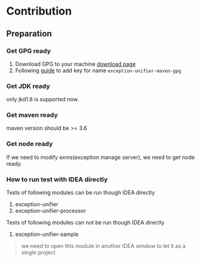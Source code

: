 # Contribution

## Preparation

### Get GPG ready

1. Download GPG to your machine [download page](https://gnupg.org/download/index.html#sec-1-2)
2. Following [guide](https://central.sonatype.org/publish/requirements/gpg/#installing-gnupg) to add key for name `exception-unifier-maven-gpg` 

### Get JDK ready

only jkd1.8 is supported now.

### Get maven ready

maven version should be >= 3.6

### Get node ready

If we need to modify exms(exception manage server), we need to get node ready.

### How to run test with IDEA directly

Tests of following modules can be run though IDEA directly

1. exception-unifier
2. exception-unifier-processor

Tests of following modules can not be run though IDEA directly

1. exception-unifier-sample
> we need to open this module in another IDEA window to let it as a single project
